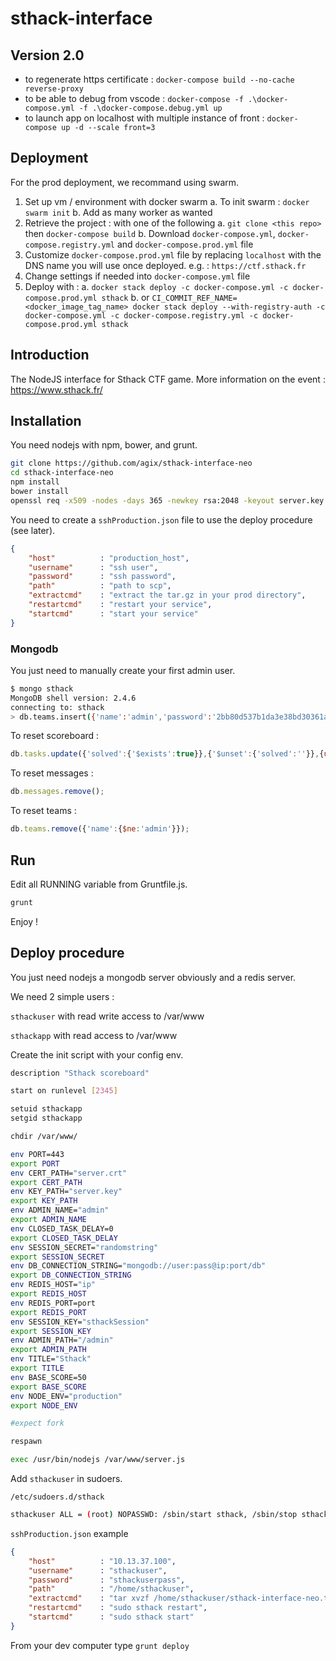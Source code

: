 # sthack-interface

## Version 2.0

- to regenerate https certificate : `docker-compose build --no-cache reverse-proxy`
- to be able to debug from vscode : `docker-compose -f .\docker-compose.yml -f .\docker-compose.debug.yml up`
- to launch app on localhost with multiple instance of front : `docker-compose up -d --scale front=3`

## Deployment

For the prod deployment, we recommand using swarm.

1. Set up vm / environment with docker swarm
  a. To init swarm : `docker swarm init`
  b. Add as many worker as wanted
2. Retrieve the project : with one of the following
  a. `git clone <this repo>` then `docker-compose build`
  b. Download `docker-compose.yml`, `docker-compose.registry.yml` and `docker-compose.prod.yml` file
3. Customize `docker-compose.prod.yml` file by replacing `localhost` with the DNS name you will use once deployed. e.g. : `https://ctf.sthack.fr`
4. Change settings if needed into `docker-compose.yml` file
5. Deploy with :
  a. `docker stack deploy -c docker-compose.yml -c docker-compose.prod.yml sthack`
  b. or `CI_COMMIT_REF_NAME=<docker_image_tag_name> docker stack deploy --with-registry-auth -c docker-compose.yml -c docker-compose.registry.yml -c docker-compose.prod.yml sthack`

## Introduction

The NodeJS interface for Sthack CTF game.
More information on the  event : <https://www.sthack.fr/>

## Installation

You need nodejs with npm, bower, and grunt.

```bash
git clone https://github.com/agix/sthack-interface-neo
cd sthack-interface-neo
npm install
bower install
openssl req -x509 -nodes -days 365 -newkey rsa:2048 -keyout server.key -out server.crt
```

You need to create a `sshProduction.json` file to use the deploy procedure (see later).

```json
{
    "host"          : "production_host",
    "username"      : "ssh user",
    "password"      : "ssh password",
    "path"          : "path to scp",
    "extractcmd"    : "extract the tar.gz in your prod directory",
    "restartcmd"    : "restart your service",
    "startcmd"      : "start your service"
}
```

### Mongodb

You just need to manually create your first admin user.

```bash
$ mongo sthack
MongoDB shell version: 2.4.6
connecting to: sthack
> db.teams.insert({'name':'admin','password':'2bb80d537b1da3e38bd30361aa855686bde0eacd7162fef6a25fe97bf527a25b'})
```

To reset scoreboard :

```js
db.tasks.update({'solved':{'$exists':true}},{'$unset':{'solved':''}},{upsert:false, multi:true});
```

To reset messages :

```js
db.messages.remove();
```

To reset teams :

```js
db.teams.remove({'name':{$ne:'admin'}});
```

## Run

Edit all RUNNING variable from Gruntfile.js.

```bash
grunt
```

Enjoy !

## Deploy procedure

You just need nodejs a mongodb server obviously and a redis server.

We need 2 simple users :

`sthackuser` with read write access to /var/www

`sthackapp` with read access to /var/www

Create the init script with your config env.

```bash
description "Sthack scoreboard"

start on runlevel [2345]

setuid sthackapp
setgid sthackapp

chdir /var/www/

env PORT=443
export PORT
env CERT_PATH="server.crt"
export CERT_PATH
env KEY_PATH="server.key"
export KEY_PATH
env ADMIN_NAME="admin"
export ADMIN_NAME
env CLOSED_TASK_DELAY=0
export CLOSED_TASK_DELAY
env SESSION_SECRET="randomstring"
export SESSION_SECRET
env DB_CONNECTION_STRING="mongodb://user:pass@ip:port/db"
export DB_CONNECTION_STRING
env REDIS_HOST="ip"
export REDIS_HOST
env REDIS_PORT=port
export REDIS_PORT
env SESSION_KEY="sthackSession"
export SESSION_KEY
env ADMIN_PATH="/admin"
export ADMIN_PATH
env TITLE="Sthack"
export TITLE
env BASE_SCORE=50
export BASE_SCORE
env NODE_ENV="production"
export NODE_ENV

#expect fork

respawn

exec /usr/bin/nodejs /var/www/server.js
```

Add `sthackuser` in sudoers.

`/etc/sudoers.d/sthack`

```bash
sthackuser ALL = (root) NOPASSWD: /sbin/start sthack, /sbin/stop sthack, /sbin/restart sthack, /sbin/status sthack
```

`sshProduction.json` example

```json
{
    "host"          : "10.13.37.100",
    "username"      : "sthackuser",
    "password"      : "sthackuserpass",
    "path"          : "/home/sthackuser",
    "extractcmd"    : "tar xvzf /home/sthackuser/sthack-interface-neo.tar.gz -C /var/www/ && cd /var/www && npm update --production && chmod -R o+r /var/www/",
    "restartcmd"    : "sudo sthack restart",
    "startcmd"      : "sudo sthack start"
}
```

From your dev computer type `grunt deploy`
